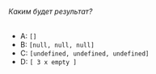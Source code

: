 ###### Каким будет результат?

-   A: `[]`
-   B: `[null, null, null]`
-   C: `[undefined, undefined, undefined]`
-   D: `[ 3 x empty ]`
